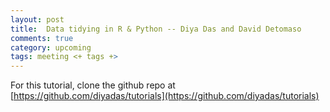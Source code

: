 ```yaml
---
layout: post
title:  Data tidying in R & Python -- Diya Das and David Detomaso
comments: true
category: upcoming
tags: meeting <+ tags +>
---
```


For this tutorial, clone the github repo at [https://github.com/diyadas/tutorials](https://github.com/diyadas/tutorials)
